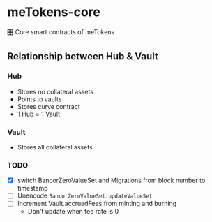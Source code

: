 # meTokens-core
🎛  Core smart contracts of meTokens


## Relationship between Hub & Vault
### Hub
* Stores no collateral assets
* Points to vaults
* Stores curve contract
* 1 Hub = 1 Vault

### Vault
* Stores all collateral assets


### TODO
* [x] switch BancorZeroValueSet and Migrations from block number to timestamp
* [ ] Unencode `BancorZeroValueSet.updateValueSet`
* [ ] Increment Vault.accruedFees from minting and burning
    * Don't update when fee rate is 0